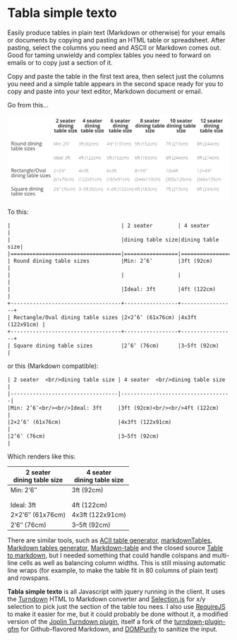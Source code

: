 # Tabla simple texto

Easily produce tables in plain text (Markdown or otherwise) for your emails or documents by copying and pasting an HTML table or spreadsheet. After pasting, select the columns you need and ASCII or Markdown comes out. Good for taming unwieldy and complex tables you need to forward on emails or to copy just a section of it.

Copy and paste the table in the first text area, then select just the columns you need and a simple table appears in the second space ready for you to copy and paste into your text editor, Markdown document or email.

Go from this...

![](html_table_example.png)

To this:

```
|                                   | 2 seater        | 4 seater        |
|                                   |dining table size|dining table size|
|===================================|=================|=================|
| Round dining table sizes          |Min: 2’6″        |3ft (92cm)       |
|                                   |                 |                 |
|                                   |Ideal: 3ft       |4ft (122cm)      |
+-----------------------------------+-----------------+-----------------+
| Rectangle/Oval dining table sizes |2×2’6″ (61x76cm) |4x3ft (122x91cm) |
+-----------------------------------+-----------------+-----------------+
| Square dining table sizes         |2’6″ (76cm)      |3–5ft (92cm)     |
```

or this (Markdown compatible):

```
| 2 seater  <br/>dining table size | 4 seater  <br/>dining table size  |
|----------------------------------|-----------------------------------|
|Min: 2’6″<br/><br/>Ideal: 3ft     |3ft (92cm)<br/><br/>4ft (122cm)    |
|2×2’6″ (61x76cm)                  |4x3ft (122x91cm)                   |
|2’6″ (76cm)                       |3–5ft (92cm)                       |
```

Which renders like this:

| 2 seater <br/>dining table size | 4 seater <br/>dining table size |
| ------------------------------- | ------------------------------- |
| Min: 2’6″<br/><br/>Ideal: 3ft   | 3ft (92cm)<br/><br/>4ft (122cm) |
| 2×2’6″ (61x76cm)                | 4x3ft (122x91cm)                |
| 2’6″ (76cm)                     | 3–5ft (92cm)                    |

There are similar tools, such as [ACII table generator](https://ozh.github.io/ascii-tables/), [markdownTables](https://jmalarcon.github.io/markdowntables/), [Markdown tables generator](https://www.tablesgenerator.com/markdown_tables), [Markdown-table](https://github.com/wooorm/markdown-table) and the closed source [Table to markdown](https://tabletomarkdown.com/), but I needed something that could handle colspans and multi-line cells as well as balancing column widths. This is still missing automatic line wraps (for example, to make the table fit in 80 columns of plain text) and rowspans.

**Tabla simple texto** is all Javascript with jquery running in the client. It uses the [Turndown](https://github.com/domchristie/turndown) HTML to Markdown converter and [Selection.js](https://github.com/Simonwep/selection) for x/y selection to pick just the section of the table tou nees. I also use [RequireJS](https://requirejs.org/) to make it easier for me, but it could probably be done without it, a modified version of the [Joplin Turndown plugin](https://github.com/laurent22/joplin-turndown-plugin-gfm), itself a fork of the [turndown-plugin-gfm](https://github.com/domchristie/turndown-plugin-gfm) for Github-flavored Markdown, and [DOMPurify](https://github.com/cure53/DOMPurify) to sanitize the input.
